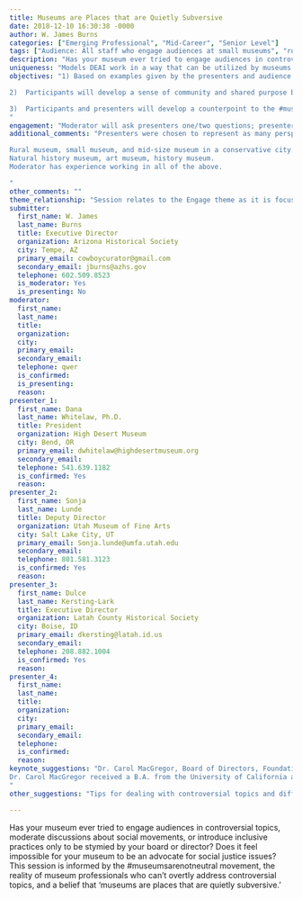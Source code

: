```yaml
---
title: Museums are Places that are Quietly Subversive
date: 2018-12-10 16:30:38 -0000
author: W. James Burns
categories: ["Emerging Professional", "Mid-Career", "Senior Level"]
tags: ["Audience: All staff who engage audiences at small museums", "rural museums", "and museums in conservative locations." ]
description: "Has your museum ever tried to engage audiences in controversial topics, moderate discussions about social movements, or introduce inclusive practices only to be stymied by your board or director?  Does it feel impossible for your museum to be an advocate for social justice issues? This session is informed by the #museumsarenotneutral movement, the reality of museum professionals who can’t overtly address controversial topics, and a belief that ‘museums are places that are quietly subversive.’"
uniqueness: "Models DEAI work in a way that can be utilized by museums that are rural, small, or in very conservative locations."
objectives: "1)	Based on examples given by the presenters and audience members, participants will develop their own ideas about how to bring more inclusive practices and audience engagement techniques to museums of all sizes, disciplines, and geographic locations. Participants should glean at least a couple of concrete ideas that they could try to implement in their museum.

2)	Participants will develop a sense of community and shared purpose by meeting other professionals who are struggling with the very same challenges of how to engage in diversity, equity, accessibility and inclusion work when they are being told by their boss or their board that they can’t do anything partisan at work, anything that takes a stance on a particular issue, or sometimes, even express an opinion outside of work. By growing their network, participants will gain new resources to call upon when they are back in their museum and encounter a challenge when trying to advance inclusion in their institution.

3)	Participants and presenters will develop a counterpoint to the #museumsarenotneutral movement, by acknowledging that museums are not neutral (no organization or person is neutral), as well as recognizing the reality that the vast majority of museums are small and rural, and that the embodiment of #museumsarenotneutral looks very different in those institutions than it does in museums in large progressive urban areas. Participants will learn how to shake up the structure and dynamics of their museums by using more nuanced approaches to ‘position’ and ‘tone’ without acquiescing to cries for ‘civility.’ 
"
engagement: "Moderator will ask presenters one/two questions; presenters will answer based on their perspective. Moderator will ask follow-up questions and then solicit questions from the audience, to be answered by presenters and moderator. Session will end with a lightning round inviting audience members to share successful examples of inclusion in a rural, small museum, or conservative setting – or to express interest in a particular initiative so they can connect with peers who might have helpful suggestions."
additional_comments: "Presenters were chosen to represent as many perspectives as possible:

Rural museum, small museum, and mid-size museum in a conservative city.
Natural history museum, art museum, history museum.
Moderator has experience working in all of the above.

"
other_comments: ""
theme_relationship: "Session relates to the Engage theme as it is focused on audience engagement, pushing boundaries to be inclusive of new audiences while not alienating existing audiences. Focus will be on exhibitions and programming as well as how to work through conflict with staff and boards who might not be comfortable with inclusive practices. Presenters may touch on innovative partnerships and will certainly address museums as social change incubators."
submitter:
  first_name: W. James
  last_name: Burns
  title: Executive Director
  organization: Arizona Historical Society
  city: Tempe, AZ
  primary_email: cowboycurator@gmail.com
  secondary_email: jburns@azhs.gov
  telephone: 602.509.8523
  is_moderator: Yes
  is_presenting: No
moderator:
  first_name: 
  last_name: 
  title: 
  organization: 
  city: 
  primary_email: 
  secondary_email: 
  telephone: qwer
  is_confirmed: 
  is_presenting: 
  reason: 
presenter_1:
  first_name: Dana 
  last_name: Whitelaw, Ph.D.
  title: President
  organization: High Desert Museum
  city: Bend, OR
  primary_email: dwhitelaw@highdesertmuseum.org
  secondary_email: 
  telephone: 541.639.1182
  is_confirmed: Yes
  reason: 
presenter_2:
  first_name: Sonja 
  last_name: Lunde
  title: Deputy Director
  organization: Utah Museum of Fine Arts
  city: Salt Lake City, UT
  primary_email: Sonja.lunde@umfa.utah.edu
  secondary_email: 
  telephone: 801.581.3123
  is_confirmed: Yes
  reason: 
presenter_3:
  first_name: Dulce
  last_name: Kersting-Lark
  title: Executive Director
  organization: Latah County Historical Society
  city: Boise, ID
  primary_email: dkersting@latah.id.us
  secondary_email: 
  telephone: 208.882.1004
  is_confirmed: Yes
  reason: 
presenter_4:
  first_name: 
  last_name: 
  title: 
  organization: 
  city: 
  primary_email: 
  secondary_email: 
  telephone: 
  is_confirmed: 
  reason: 
keynote_suggestions: "Dr. Carol MacGregor, Board of Directors, Foundation for Idaho History
Dr. Carol MacGregor received a B.A. from the University of California at Berkeley in European History, an M.A. from B.S.U. in history, and a Ph.D. in American history from the University of New Mexico at Albuquerque in 1999. She taught at B.S.U. as an adjunct professor for many years, covering courses in American history, and upper division courses in exploration of the American West, history of American Indians, and a seminar in the Lewis and Clark Expedition. She has lectured in nine states and has five published books and several articles on history. These include “Boise, Idaho: 1882-1910: Prosperity in Isolation,” two children’s books, “The Journals of Patrick Gass of the Lewis and Clark Expedition” and an essay about Boise’s cultural history in “the West in 2000,” published by the University of New Mexico Press. Her interest in Idaho stretches beyond academia. She is a lifetime resident of Ada and Valley counties. She balances her studies, teaching , writing and advocacy of history with life on a cattle ranch.
"
other_suggestions: "Tips for dealing with controversial topics and diffusing conflict. If we are going to walk the walk with our DEAI initiatives we must give people the tools to address the inevitable challenges to our work."

---
```

Has your museum ever tried to engage audiences in controversial topics, moderate discussions about social movements, or introduce inclusive practices only to be stymied by your board or director?  Does it feel impossible for your museum to be an advocate for social justice issues? This session is informed by the #museumsarenotneutral movement, the reality of museum professionals who can’t overtly address controversial topics, and a belief that ‘museums are places that are quietly subversive.’